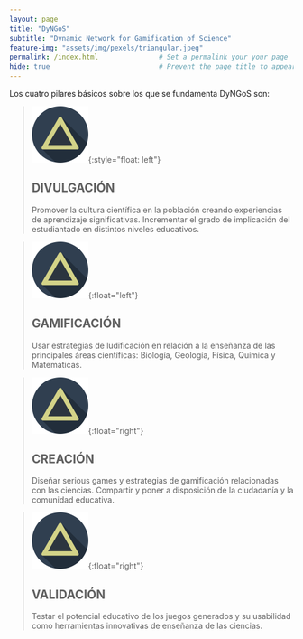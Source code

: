 ```yaml
---
layout: page
title: "DyNGoS" 
subtitle: "Dynamic Network for Gamification of Science"   
feature-img: "assets/img/pexels/triangular.jpeg" 
permalink: /index.html               # Set a permalink your your page
hide: true                           # Prevent the page title to appear in the navbar
---
```



Los cuatro pilares básicos sobre los que se fundamenta DyNGoS son: 


> ![Triangle](assets/img/triangle2.png){:style="float: left"} 
>
> ## DIVULGACIÓN
> Promover la cultura científica en la población creando experiencias de aprendizaje significativas. Incrementar el grado de implicación del estudiantado en distintos niveles educativos. 

> ![Triangle](assets/img/triangle2.png){:float="left"}
>
> ## GAMIFICACIÓN
> Usar estrategias de ludificación en relación a la enseñanza de las principales áreas científicas: Biología, Geología, Física, Química y Matemáticas. 

> ![Triangle](assets/img/triangle2.png){:float="right"}
>
> ## CREACIÓN
> Diseñar serious games y estrategias de gamificación relacionadas con las ciencias. Compartir y poner a disposición de la ciudadanía y la comunidad educativa.

> ![Triangle](assets/img/triangle2.png){:float="right"} 
> ## VALIDACIÓN
>
> Testar el potencial educativo de los juegos generados y su usabilidad como herramientas innovativas de enseñanza de las ciencias. 


